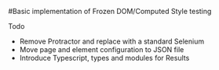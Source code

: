 #Basic implementation of Frozen DOM/Computed Style testing
 
 Todo
 - Remove Protractor and replace with a standard Selenium
 - Move page and element configuration to JSON file
 - Introduce Typescript, types and modules for Results